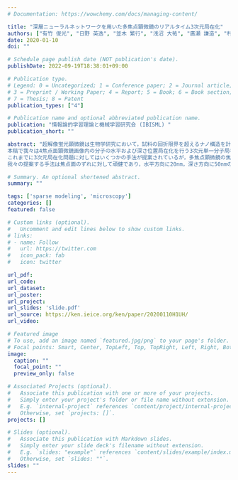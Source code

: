 ```yaml
---
# Documentation: https://wowchemy.com/docs/managing-content/

title: "深層ニューラルネットワークを用いた多焦点顕微鏡のリアルタイム3次元局在化"
authors: ["有竹 俊光", "日野 英逸", "並木 繁行", "浅沼 大祐", "廣瀬 謙造", "村田 昇"]
date: 2020-01-10
doi: ""

# Schedule page publish date (NOT publication's date).
publishDate: 2022-09-19T18:38:01+09:00

# Publication type.
# Legend: 0 = Uncategorized; 1 = Conference paper; 2 = Journal article;
# 3 = Preprint / Working Paper; 4 = Report; 5 = Book; 6 = Book section;
# 7 = Thesis; 8 = Patent
publication_types: ["4"]

# Publication name and optional abbreviated publication name.
publication: "情報論的学習理論と機械学習研究会 (IBISML) "
publication_short: ""

abstract: "超解像蛍光顕微鏡は生物学研究において，試料の回折限界を超えるナノ構造を計測するために広く用いられている．
本稿で我々は4焦点面顕微鏡画像内の分子の水平および深さ位置局在化を行う3次元単一分子局在化問題を，深層ニューラルネットワーク（DNN）によって扱う．
これまでに3次元局在化問題に対してはいくつかの手法が提案されているが，多焦点顕微鏡の焦点面に水平のずれが含まれる場合これらの手法は精度が悪化する．
我々の提案する手法は焦点面のずれに対して頑健であり，水平方向に20nm，深さ方向に50nmの精度でリアルタイムに分子位置の推定が可能である． "

# Summary. An optional shortened abstract.
summary: ""

tags: ['sparse modeling', 'microscopy']
categories: []
featured: false

# Custom links (optional).
#   Uncomment and edit lines below to show custom links.
# links:
# - name: Follow
#   url: https://twitter.com
#   icon_pack: fab
#   icon: twitter

url_pdf:
url_code:
url_dataset:
url_poster:
url_project:
url_slides: 'slide.pdf'
url_source: https://ken.ieice.org/ken/paper/20200110H1UH/
url_video:

# Featured image
# To use, add an image named `featured.jpg/png` to your page's folder. 
# Focal points: Smart, Center, TopLeft, Top, TopRight, Left, Right, BottomLeft, Bottom, BottomRight.
image:
  caption: ""
  focal_point: ""
  preview_only: false

# Associated Projects (optional).
#   Associate this publication with one or more of your projects.
#   Simply enter your project's folder or file name without extension.
#   E.g. `internal-project` references `content/project/internal-project/index.md`.
#   Otherwise, set `projects: []`.
projects: []

# Slides (optional).
#   Associate this publication with Markdown slides.
#   Simply enter your slide deck's filename without extension.
#   E.g. `slides: "example"` references `content/slides/example/index.md`.
#   Otherwise, set `slides: ""`.
slides: ""
---
```


